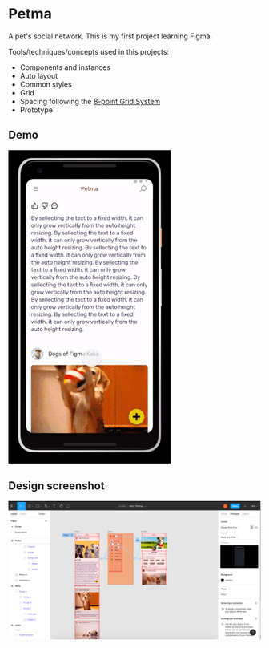 # Petma

A pet's social network. This is my first project learning Figma.

Tools/techniques/concepts used in this projects:
- Components and instances
- Auto layout
- Common styles
- Grid
- Spacing following the [8-point Grid System](https://spec.fm/specifics/8-pt-grid)
- Prototype


## Demo
![alt text](/images/Demo.gif)

## Design screenshot
![alt text](/images/Design.png)
